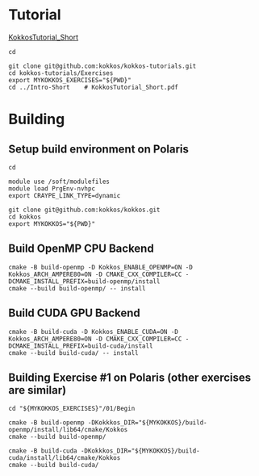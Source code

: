 # Tutorial
[KokkosTutorial_Short](https://github.com/kokkos/kokkos-tutorials/blob/main/Intro-Short/KokkosTutorial_Short.pdf)

```
cd

git clone git@github.com:kokkos/kokkos-tutorials.git
cd kokkos-tutorials/Exercises
export MYKOKKOS_EXERCISES="${PWD}"
cd ../Intro-Short    # KokkosTutorial_Short.pdf

```

# Building

## Setup build environment on Polaris

```
cd

module use /soft/modulefiles
module load PrgEnv-nvhpc
export CRAYPE_LINK_TYPE=dynamic

git clone git@github.com:kokkos/kokkos.git
cd kokkos
export MYKOKKOS="${PWD}"

```

## Build OpenMP CPU Backend

```
cmake -B build-openmp -D Kokkos_ENABLE_OPENMP=ON -D Kokkos_ARCH_AMPERE80=ON -D CMAKE_CXX_COMPILER=CC -DCMAKE_INSTALL_PREFIX=build-openmp/install
cmake --build build-openmp/ -- install

```

## Build CUDA GPU Backend

```
cmake -B build-cuda -D Kokkos_ENABLE_CUDA=ON -D Kokkos_ARCH_AMPERE80=ON -D CMAKE_CXX_COMPILER=CC -DCMAKE_INSTALL_PREFIX=build-cuda/install
cmake --build build-cuda/ -- install

```

## Building Exercise #1 on Polaris (other exercises are similar)
```
cd "${MYKOKKOS_EXERCISES}"/01/Begin

cmake -B build-openmp -DKokkkos_DIR="${MYKOKKOS}/build-openmp/install/lib64/cmake/Kokkos
cmake --build build-openmp/

cmake -B build-cuda -DKokkkos_DIR="${MYKOKKOS}/build-cuda/install/lib64/cmake/Kokkos
cmake --build build-cuda/

```
